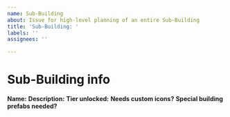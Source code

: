 ```yaml
---
name: Sub-Building
about: Issue for high-level planning of an entire Sub-Building
title: 'Sub-Building: '
labels: ''
assignees: ''

---
```


# Sub-Building info
**Name:** 
**Description:** 
**Tier unlocked:** 
**Needs custom icons?** 
**Special building prefabs needed?**
